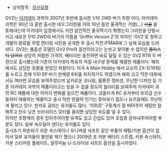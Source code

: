   * 상위항목 : [무선모형](%EB%AC%B4%EC%84%A0%EB%AA%A8%ED%98%95.md)  

GV2는 [아카데미](%EC%95%84%EC%B9%B4%EB%8D%B0%EB%AF%B8.md) 과학이 2007년 후반에 출시한 1/10
2WD 버기 차량 이다. 아카데미 과학은 90년 대 중반 출시한 네오그리핀을 거의 10년 동안 울궈먹는 기염(...)
<del>사골</del> 을 토해내는데 아카데미 입장에서도 이런 살인적인 울궈먹기가 뭐했는지 그리핀을 단종시키고 새로운 1/10 2WD의
버기의 이름을 'Griffin Version 2'의 약자인 'GV2'로 정하고 개발이 완료될 무렵 렌더링 사진을 공개한 후 출시 직전
IFMAR에 그 실제 모습을 드러낸다. GV2는 풀옵션 모델인 GV2 Pro와 옵션이라고는 눈씻고 찾아볼 수 없지만 <del>플라스틱
덩어리</del> 상당히 저렴한 가격의, 배터리만 충전하면 바로 달릴 수 있는 GV2 RTR 두 버젼으로 출시됐는데 기존의 아카데미 특유의
저질 내구성 문제를 해결한 제품이다. 해외에서도 상당한 호평을 받았던 차량이다. 미국 A Main Hobby 에서 교쇼의 ZX-5(10위)를
누르고 전체 1/10 EP 버기 판매량 8위를 차지하기도 하였으며 해외 크고 작은 대회에서도 여러번 모습을 보여주었으며 날카로운 코너링,
훌륭한 정비성, 무난한 디자인 등 기존 아카데미 과학의 제품이라고는 믿을 수 없을 정도의 퀄리티를 보여주어 아카데미 과학 RC 제품에 대한
이미지 변화를 일으킨 제품이다. 코흘리게 RC 유저부터 프로급 선수들까지 애용하는 제품이고 출시 직전 만큼의 인기는 찾아보기 힘드나
요즈음에도 무난하게 팔리고 있다. 펀카로 굴리는 유저들도 많다. '의외로' 구동계가 잘 버텨주어 세팅만 잘 해주고 턴수 낮은 브러쉬리스
모터를 올리면 상당한 속도를 낼 수 있다.  
하지만 조향계의 경우 잡아주어야할 유격도 있고 간섭도 있어 조립중 갈아내주어야할 부분도 있다. 일부 쇽오일이 센다는 유저들도 있다.  
출시초기 파손되기 쉬운 쇽스테이나 유니버셜 샤프트 같은 부품의 메탈/카본 옵션이 없어서 일부 유저들이 불만을 제기 했으나 2009년 초 카본
배터리 스트렙, 카본 쇽스테이, 카본 스티어링 플레이트, 알루미늄 U-드라이브 샤프트 옵션을 출시하였다.

